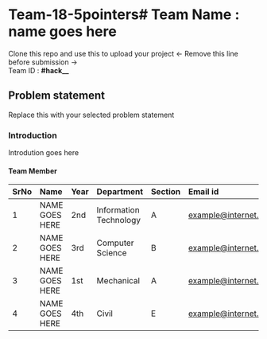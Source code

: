 # Team-18-5pointers# Team Name : name goes here
Clone this repo and use this to upload your project  <- Remove this line before submission -> <br>
Team ID : **#hack__**    <!--- Replace __ with problem statement number -->

## Problem statement
Replace this with your selected problem statement 

### Introduction 
<!--- Basically abstract of your project -->
Introdution goes here

#### Team Member

SrNo | Name | Year | Department| Section | Email id
:--|:--|:--|:--|:--|:--|
1 | NAME GOES HERE | 2nd |  Information Technology | A | example@internet.com
2 | NAME GOES HERE | 3rd | Computer Science | B | example@internet.com
3 | NAME GOES HERE | 1st |  Mechanical | A | example@internet.com
4 | NAME GOES HERE| 4th |  Civil | E | example@internet.com

<br>
